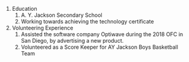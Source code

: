 1. Education
   1. A. Y. Jackson Secondary School
   2. Working towards achieving the technology certificate
2. Volunteering Experience
   1. Assisted the software company Optiwave during the 2018 OFC in San Diego, by advertising a new product. 
   2. Volunteered as a Score Keeper for AY Jackson Boys Basketball Team
